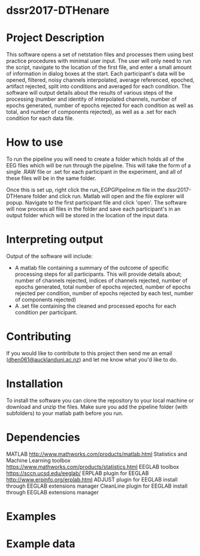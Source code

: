 # dssr2017-DTHenare

# Project Description

This software opens a set of netstation files and processes them using best practice procedures with minimal user input. The user will only need to run the script, navigate to the location of the first file, and enter a small amount of information in dialog boxes at the start. Each participant's data will be opened, filtered, noisy channels interpolated, average referenced, epoched, artifact rejected, split into conditions and averaged for each condition. The software will output details about the results of various steps of the processing (number and identity of interpolated channels, number of epochs generated, number of epochs rejected for each condition as well as total, and number of components rejected), as well as a .set for each condition for each data file.

# How to use

To run the pipeline you will need to create a folder which holds all of the EEG files which will be run through the pipeline. This will take the form of a single .RAW file or .set for each participant in the experiment, and all of these files will be in the same folder.

Once this is set up, right click the run_EGPGPipeline.m file in the dssr2017-DTHenare folder and click run. Matlab will open and the file explorer will popup. Navigate to the first participant file and click 'open'. The software will now process all files in the folder and save each participant's in an output folder which will be stored in the location of the input data.

# Interpreting output

Output of the software will include:
- A matlab file containing a summary of the outcome of specific processing steps for all participants. This will provide details about; number of channels rejected, indices of channels rejected, number of epochs generated, total number of epochs rejected, number of epochs rejected per condition, number of epochs rejected by each test, number of components rejected)
- A .set file containing the cleaned and processed epochs for each condition per participant.

# Contributing

If you would like to contribute to this project then send me an email (dhen061@aucklanduni.ac.nz) and let me know what you'd like to do.

# Installation

To install the software you can clone the repository to your local machine or download and unzip the files. Make sure you add the pipeline folder (with subfolders) to your matlab path before you run.

# Dependencies

MATLAB                                    http://www.mathworks.com/products/matlab.html
Statistics and Machine Learning toolbox   https://www.mathworks.com/products/statistics.html
EEGLAB toolbox                            https://sccn.ucsd.edu/eeglab/
ERPLAB plugin for EEGLAB                  http://www.erpinfo.org/erplab.html
ADJUST plugin for EEGLAB                  install through EEGLAB extensions manager
CleanLine plugin for EEGLAB               install through EEGLAB extensions manager

# Examples



# Example data
